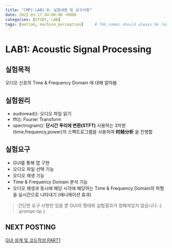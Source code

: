 ```yaml
---
title: "[MP] LAB1-0: 실험내용 및 요구사항"
date: 2022-03-17 04:00:00 +0800
categories: [STUDY, LAB]
tags: [matlab, machine_perception]     # TAG names should always be lowercase
---
```


# LAB1: Acoustic Signal Processing
## 실험목적
오디오 신호의 Time & Frequency Domain 에 대해 알아봄

## 실험원리
+ audioread(): 오디오 파일 읽기
+ fft(): Fourier Transform 
+ spectrogram(): __단시간 푸리에 변환(STFT)__ 사용하는 3차원(time,frequency,power)의 스펙트로그램을 사용하여 __时频分析__ 을 진행함

## 실험요구
+ GUI를 통해 앱 구현
+ 오디오 파일 선택 기능
+ 오디오 재생 기능
+ Time & Frequency Domain 분석 기능
+ 오디오 재생과 동시에 해당 시각에 해당하는 Time & Frequency Domain의 파형을 실시간으로 나타내기 (애니매이션 효과)

> 간단한 요구 사항만 있을 뿐 GUI의 형태와 실험결과가 정해져있지 않습니다.
{: .prompt-tip }

## NEXT POSTING
[GUI 설계 및 코드작성 PART1](https://ooongs.github.io/posts/MP_Lab1-1/ "[MP] LAB1-1: GUI 설계 및 코드작성 PART1")
